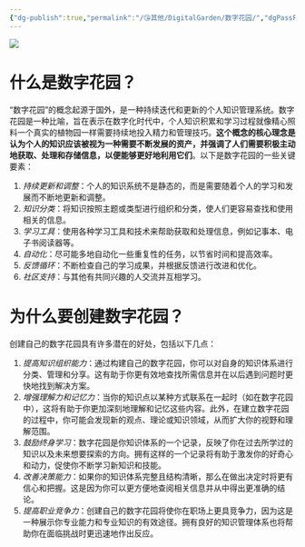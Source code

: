 ```yaml
---
{"dg-publish":true,"permalink":"/😘其他/DigitalGarden/数字花园/","dgPassFrontmatter":true}
---
```



![](https://th.bing.com/th/id/OIP.AH2VwYB53NhC7M-ZO57ImgHaDu?w=325&h=175&c=7&r=0&o=5&dpr=1.8&pid=1.7)
# 什么是数字花园？

“数字花园”的概念起源于国外，是一种持续迭代和更新的个人知识管理系统。数字花园是一种比喻，旨在表示在数字化时代中，个人知识积累和学习过程就像精心照料一个真实的植物园一样需要持续地投入精力和管理技巧。**这个概念的核心理念是认为个人的知识应该被视为一种需要不断发展的资产，并强调了人们需要积极主动地获取、处理和存储信息，以便能够更好地利用它们**。以下是数字花园的一些关键要素：

1. *持续更新和调整*：个人的知识系统不是静态的，而是需要随着个人的学习和发展而不断地更新和调整。
2. *知识分类*：将知识按照主题或类型进行组织和分类，使人们更容易查找和使用相关的信息。
3. *学习工具*：使用各种学习工具和技术来帮助获取和处理信息，例如记事本、电子书阅读器等。
4. *自动化*：尽可能多地自动化一些重复性的任务，以节省时间和提高效率。
5. *反馈循环*：不断检查自己的学习成果，并根据反馈进行改进和优化。
6. *社区支持*：与其他有共同兴趣的人交流并互相学习。 
# 为什么要创建数字花园？

创建自己的数字花园具有许多潜在的好处，包括以下几点：

1. *提高知识组织能力*：通过构建自己的数字花园，你可以对自身的知识体系进行分类、管理和分享。这有助于你更有效地查找所需信息并在以后遇到问题时更快地找到解决方案。
2. *增强理解力和记忆力*：当你的知识点以某种方式联系在一起时（如在数字花园中），这将有助于你更加深刻地理解和记忆这些内容。此外，在建立数字花园的过程中，你可能会发现新的观点、理论或知识领域，从而扩大你的视野和理解范围。
3. *鼓励终身学习*：数字花园是你知识体系的一个记录，反映了你在过去所学过的知识以及未来想要探索的方向。拥有这样的一个记录将有助于激发你的好奇心和动力，促使你不断学习新知识和技能。
4. *改善决策能力*：如果你的知识体系完整且结构清晰，那么在做出决定时将更有信心和把握。这是因为你可以更方便地查阅相关信息并从中得出更准确的结论。
5. *提高职业竞争力*：创建自己的数字花园将使你在职场上更具竞争力，因为这是一种展示你专业能力和专业知识的有效途径。拥有良好的知识管理体系也将帮助你在面临挑战时更迅速地作出反应。